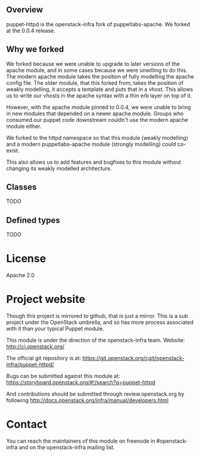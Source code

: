 ## Overview


puppet-httpd is the openstack-infra fork of puppetlabs-apache. We
forked at the 0.0.4 release.


## Why we forked


We forked because we were unable to upgrade to later versions of the
apache module, and in some cases because we were unwilling to do this.
The modern apache module takes the position of fully modelling the
apache config file. The older module, that this forked from, takes the
position of weakly modelling, it accepts a template and puts that in a
vhost. This allows us to write our vhosts in the apache syntax with a
thin erb layer on top of it.

However, with the apache module pinned to 0.0.4, we were unable to
bring in new modules that depended on a newer apache module. Groups
who consumed our puppet code downstream couldn't use the modern apache
module either.

We forked to the httpd namespace so that this module (weakly modelling)
and a modern puppetlabs-apache module (strongly modelling) could
co-exist.

This also allows us to add features and bugfixes to this module
without changing its weakly modelled architecture.


## Classes


TODO


## Defined types


TODO


# License

Apache 2.0

# Project website

Though this project is mirrored to github, that is just a mirror. This
is a sub project under the OpenStack umbrella, and so has more process
associated with it than your typical Puppet module.

This module is under the direction of the openstack-infra team.
Website: http://ci.openstack.org/

The official git repository is at:
https://git.openstack.org/cgit/openstack-infra/puppet-httpd/

Bugs can be submitted against this module at:
https://storyboard.openstack.org/#!/search?q=puppet-httpd

And contributions should be submitted through review.openstack.org
by following http://docs.openstack.org/infra/manual/developers.html


# Contact

You can reach the maintainers of this module on freenode in #openstack-infra
and on the openstack-infra mailing list.





